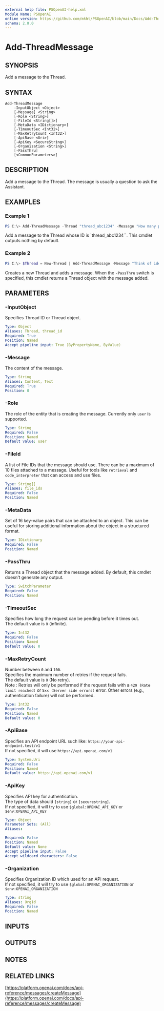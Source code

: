 ```yaml
---
external help file: PSOpenAI-help.xml
Module Name: PSOpenAI
online version: https://github.com/mkht/PSOpenAI/blob/main/Docs/Add-ThreadMessage.md
schema: 2.0.0
---
```


# Add-ThreadMessage

## SYNOPSIS
Add a message to the Thread.

## SYNTAX

```
Add-ThreadMessage
    -InputObject <Object>
    [-Message] <String>
    [-Role <String>]
    [-FileId <String[]>]
    [-MetaData <IDictionary>]
    [-TimeoutSec <Int32>]
    [-MaxRetryCount <Int32>]
    [-ApiBase <Uri>]
    [-ApiKey <SecureString>]
    [-Organization <String>]
    [-PassThru]
    [<CommonParameters>]
```

## DESCRIPTION
Add a message to the Thread. The message is usually a question to ask the Assistant.

## EXAMPLES

### Example 1
```powershell
PS C:\> Add-ThreadMessage -Thread "thread_abc1234" -Message "How many people lives in the world?"
```

Add a message to the Thread whose ID is `thread_abc1234``. This cmdlet outputs nothing by default.

### Example 2
```powershell
PS C:\> $Thread = New-Thread | Add-ThreadMessage -Message "Think of ideas for my friend's wedding gift." -PassThru
```

Creates a new Thread and adds a message. When the `-PassThru` switch is specified, this cmdlet returns a Thread object with the message added.

## PARAMETERS

### -InputObject
Specifies Thread ID or Thread object.  

```yaml
Type: Object
Aliases: Thread, thread_id
Required: True
Position: Named
Accept pipeline input: True (ByPropertyName, ByValue)
```

### -Message
The content of the message.  

```yaml
Type: String
Aliases: Content, Text
Required: True
Position: 0
```

### -Role
The role of the entity that is creating the message. Currently only `user` is supported.

```yaml
Type: String
Required: False
Position: Named
Default value: user
```

### -FileId
A list of File IDs that the message should use. There can be a maximum of 10 files attached to a message. Useful for tools like `retrieval` and `code_interpreter` that can access and use files.

```yaml
Type: String[]
Aliases: file_ids
Required: False
Position: Named
```

### -MetaData
Set of 16 key-value pairs that can be attached to an object. This can be useful for storing additional information about the object in a structured format.

```yaml
Type: IDictionary
Required: False
Position: Named
```

### -PassThru
Returns a Thread object that the message added. By default, this cmdlet doesn't generate any output.

```yaml
Type: SwitchParameter
Required: False
Position: Named
```

### -TimeoutSec
Specifies how long the request can be pending before it times out.  
The default value is `0` (infinite).

```yaml
Type: Int32
Required: False
Position: Named
Default value: 0
```

### -MaxRetryCount
Number between `0` and `100`.  
Specifies the maximum number of retries if the request fails.  
The default value is `0` (No retry).  
Note : Retries will only be performed if the request fails with a `429 (Rate limit reached)` or `5xx (Server side errors)` error. Other errors (e.g., authentication failure) will not be performed.  

```yaml
Type: Int32
Required: False
Position: Named
Default value: 0
```

### -ApiBase
Specifies an API endpoint URL such like: `https://your-api-endpoint.test/v1`  
If not specified, it will use `https://api.openai.com/v1`

```yaml
Type: System.Uri
Required: False
Position: Named
Default value: https://api.openai.com/v1
```

### -ApiKey
Specifies API key for authentication.  
The type of data should `[string]` or `[securestring]`.  
If not specified, it will try to use `$global:OPENAI_API_KEY` or `$env:OPENAI_API_KEY`

```yaml
Type: Object
Parameter Sets: (All)
Aliases:

Required: False
Position: Named
Default value: None
Accept pipeline input: False
Accept wildcard characters: False
```

### -Organization
Specifies Organization ID which used for an API request.  
If not specified, it will try to use `$global:OPENAI_ORGANIZATION` or `$env:OPENAI_ORGANIZATION`

```yaml
Type: string
Aliases: OrgId
Required: False
Position: Named
```

## INPUTS

## OUTPUTS

## NOTES

## RELATED LINKS

[https://platform.openai.com/docs/api-reference/messages/createMessage](https://platform.openai.com/docs/api-reference/messages/createMessage)
